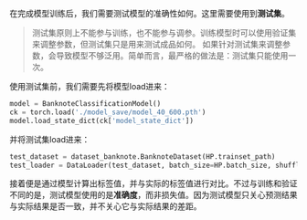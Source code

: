 在完成模型训练后，我们需要测试模型的准确性如何。这里需要使用到**测试集**。

> 测试集原则上不能参与训练，也不能参与调参。训练模型时可以使用验证集来调整参数，但测试集只是用来测试成品如何。
> 如果针对测试集来调整参数，会导致模型不够泛用。简单而言，最严格的做法是：测试集只能使用一次。

使用测试集前，我们需要先将模型load进来：
```python
model = BanknoteClassificationModel()  
ck = torch.load('./model_save/model_40_600.pth')  
model.load_state_dict(ck['model_state_dict'])
```
并将测试集load进来：
```python
test_dataset = dataset_banknote.BanknoteDataset(HP.trainset_path)  
test_loader = DataLoader(test_dataset, batch_size=HP.batch_size, shuffle=True, drop_last=False)
```

接着便是通过模型计算出标签值，并与实际的标签值进行对比。不过与训练和验证不同的是，测试模型使用的是**准确度**，而非损失值。因为测试模型只关心预测结果与实际结果是否一致，并不关心它与实际结果的差距。

